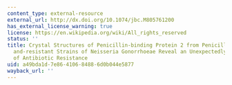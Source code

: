 ```yaml
---
content_type: external-resource
external_url: http://dx.doi.org/10.1074/jbc.M805761200
has_external_license_warning: true
license: https://en.wikipedia.org/wiki/All_rights_reserved
status: ''
title: Crystal Structures of Penicillin-binding Protein 2 from Penicillin-susceptible
  and-resistant Strains of Neisseria Gonorrhoeae Reveal an Unexpectedly Subtle Mechanism
  of Antibiotic Resistance
uid: a49bda1d-7e86-4106-8488-6d0b044e5877
wayback_url: ''
---
```

